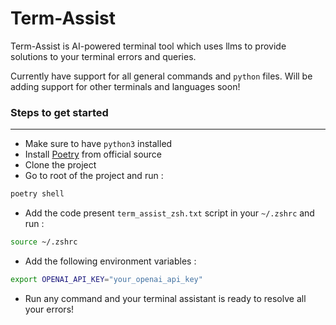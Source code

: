 # Term-Assist

Term-Assist is AI-powered terminal tool which uses llms to provide solutions to your terminal errors and queries.

Currently have support for all general commands and `python` files.
Will be adding support for other terminals and languages soon!

### Steps to get started

---

- Make sure to have `python3` installed
- Install [Poetry](https://python-poetry.org/docs/) from official source
- Clone the project
- Go to root of the project and run :

```sh
poetry shell
```

- Add the code present `term_assist_zsh.txt` script in your `~/.zshrc` and run :

```sh
source ~/.zshrc
```

- Add the following environment variables :

```sh
export OPENAI_API_KEY="your_openai_api_key"
```

- Run any command and your terminal assistant is ready to resolve all your errors!
